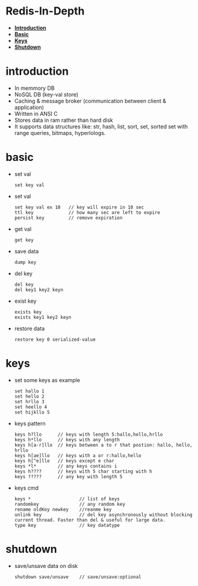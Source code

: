 # Redis-In-Depth

+ [**Introduction**](#introduction)
+ [**Basic**](#basic)
+ [**Keys**](#keys)
+ [**Shutdown**](#shutdown)

# introduction

+ In memmory DB
+ NoSQL DB (key-val store)
+ Caching & message broker (communication between client & application)
+ Written in ANSI C
+ Stores data in ram rather than hard disk
+ It supports data structures like: str, hash, list, sort, set, sorted set with range queries, bitmaps, hyperlologs.

# basic

+ set val

    ```text
    set key val
    ```

+ set val

    ```text
    set key val ex 10   // key will expire in 10 sec
    ttl key             // how many sec are left to expire
    persist key         // remove expiration
    ```

+ get val

    ```text
    get key
    ```

+ save data

    ```text
    dump key
    ```

+ del key

    ```text
    del key
    del key1 key2 keyn
    ```

+ exist key

    ```text
    exists key
    exists key1 key2 keyn
    ```

+ restore data

    ```text
    restore key 0 serialized-value
    ```

# keys

+ set some keys as example

    ```text
    set hallo 1
    set hello 2
    set hrllo 3
    set heello 4
    set hijkllo 5
    ```

+ keys pattern

    ```text
    keys h?llo      // keys with length 5:hallo,hello,hrllo
    keys h*llo      // keys with any length
    keys h[a-r]llo  // keys between a to r that postion: hallo, hello, hrllo
    keys h[ae]llo   // keys with a or r:hallo,hello
    keys h[^e]llo   // keys except e char
    keys *l*        // any keys contains i
    keys h????      // keys with 5 char starting with h
    keys ?????      // any key with length 5
    ```

+ keys cmd

    ```text
    keys *                  // list of keys
    randomkey               // any random key
    rename oldKey newkey    //reanme key  
    unlink key              // del key asynchronously without blocking current thread. Faster than del & useful for large data.  
    type key                // key datatype
    ```

# shutdown

+ save/unsave data on disk

    ```text
    shutdown save/unsave    // save/unsave:optional
    ```